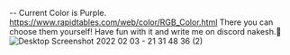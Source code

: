   -- Current Color is Purple. https://www.rapidtables.com/web/color/RGB_Color.html There you can choose them yourself!
  Have fun with it and write me on discord nakesh.📝
![Desktop Screenshot 2022 02 03 - 21 31 48 36 (2)](https://user-images.githubusercontent.com/77782202/152424073-49d4de22-8c11-41ef-90e1-a5c52c3d425d.png)
